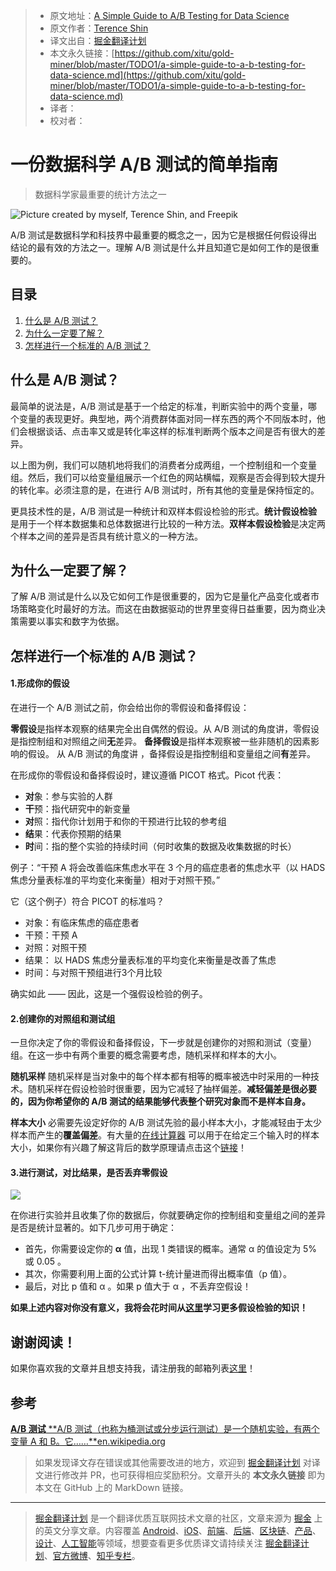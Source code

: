 > * 原文地址：[A Simple Guide to A/B Testing for Data Science](https://towardsdatascience.com/a-simple-guide-to-a-b-testing-for-data-science-73d08bdd0076)
> * 原文作者：[Terence Shin](https://medium.com/@terenceshin)
> * 译文出自：[掘金翻译计划](https://github.com/xitu/gold-miner)
> * 本文永久链接：[https://github.com/xitu/gold-miner/blob/master/TODO1/a-simple-guide-to-a-b-testing-for-data-science.md](https://github.com/xitu/gold-miner/blob/master/TODO1/a-simple-guide-to-a-b-testing-for-data-science.md)
> * 译者：
> * 校对者：

# 一份数据科学 A/B 测试的简单指南

> 数据科学家最重要的统计方法之一

![Picture created by myself, Terence Shin, and Freepik](https://cdn-images-1.medium.com/max/2000/0*KS_jfZBdZ9DxAvEz.png)

A/B 测试是数据科学和科技界中最重要的概念之一，因为它是根据任何假设得出结论的最有效的方法之一。理解 A/B 测试是什么并且知道它是如何工作的是很重要的。

## 目录

1. [什么是 A/B 测试？](#64ca)
2. [为什么一定要了解？](#bd65)
3. [怎样进行一个标准的 A/B 测试？](#7264)

## 什么是 A/B 测试？

最简单的说法是，A/B 测试是基于一个给定的标准，判断实验中的两个变量，哪个变量的表现更好。典型地，两个消费群体面对同一样东西的两个不同版本时，他们会根据谈话、点击率又或是转化率这样的标准判断两个版本之间是否有很大的差异。

以上图为例，我们可以随机地将我们的消费者分成两组，一个控制组和一个变量组。然后，我们可以给变量组展示一个红色的网站横幅，观察是否会得到较大提升的转化率。必须注意的是，在进行 A/B 测试时，所有其他的变量是保持恒定的。

更具技术性的是，A/B 测试是一种统计和双样本假设检验的形式。**统计假设检验**是用于一个样本数据集和总体数据进行比较的一种方法。**双样本假设检验**是决定两个样本之间的差异是否具有统计意义的一种方法。

## 为什么一定要了解？

了解 A/B 测试是什么以及它如何工作是很重要的，因为它是量化产品变化或者市场策略变化时最好的方法。而这在由数据驱动的世界里变得日益重要，因为商业决策需要以事实和数字为依据。

## 怎样进行一个标准的 A/B 测试？

#### 1.形成你的假设

在进行一个 A/B 测试之前，你会给出你的零假设和备择假设：

**零假设**是指样本观察的结果完全出自偶然的假设。从 A/B 测试的角度讲，零假设是指控制组和对照组之间**无**差异。
**备择假设**是指样本观察被一些非随机的因素影响的假设。 从 A/B 测试的角度讲 ，备择假设是指控制组和变量组之间**有**差异。

在形成你的零假设和备择假设时，建议遵循 PICOT 格式。Picot 代表：

* **对**象：参与实验的人群
* **干**预：指代研究中的新变量
* **对**照：指代你计划用于和你的干预进行比较的参考组
* **结**果：代表你预期的结果
* **时**间：指的整个实验的持续时间（何时收集的数据及收集数据的时长）

例子：“干预 A 将会改善临床焦虑水平在 3 个月的癌症患者的焦虑水平（以 HADS 焦虑分量表标准的平均变化来衡量）相对于对照干预。”

它（这个例子）符合 PICOT 的标准吗？

* 对象：有临床焦虑的癌症患者
* 干预：干预 A
* 对照：对照干预
* 结果： 以 HADS 焦虑分量表标准的平均变化来衡量是改善了焦虑
* 时间：与对照干预组进行3个月比较

确实如此 —— 因此，这是一个强假设检验的例子。

#### 2.创建你的对照组和测试组

一旦你决定了你的零假设和备择假设，下一步就是创建你的对照和测试（变量）组。在这一歩中有两个重要的概念需要考虑，随机采样和样本的大小。

**随机采样**
随机采样是当对象中的每个样本都有相等的概率被选中时采用的一种技术。随机采样在假设检验时很重要，因为它减轻了抽样偏差。**减轻偏差是很必要的，因为你希望你的 A/B 测试的结果能够代表整个研究对象而不是样本自身。**

**样本大小**
必需要先设定好你的 A/B 测试先验的最小样本大小，才能减轻由于太少样本而产生的**覆盖偏差**。有大量的[在线计算器](https://www.optimizely.com/sample-size-calculator/ ) 可以用于在给定三个输入时的样本大小，如果你有兴趣了解这背后的数学原理请点击这个[链接]( https://online.stat.psu.edu/stat414/node/306/ )！

#### 3.进行测试，对比结果，是否丢弃零假设

![](https://cdn-images-1.medium.com/max/2000/0*KIie8p4lPGVXfCgZ.png)

在你进行实验并且收集了你的数据后，你就要确定你的控制组和变量组之间的差异是否是统计显著的。如下几步可用于确定：

* 首先，你需要设定你的 **α** 值，出现 1 类错误的概率。通常 α 的值设定为 5% 或 0.05 。
* 其次，你需要利用上面的公式计算 t-统计量进而得出概率值（p 值）。
* 最后，对比 p 值和 α 。如果 p 值大于 α ，不丢弃空假设！

**如果上述内容对你没有意义，我将会花时间从[这里](https://www.khanacademy.org/math/statistics-probability/significance-tests-one-sample/idea-of-significance-tests/v/simple-hypothesis-testing)学习更多假设检验的知识！**

## 谢谢阅读！

如果你喜欢我的文章并且想支持我，请注册我的邮箱列表[这里](https://terenceshin.typeform.com/to/fe0gYe)！

## 参考

[**A/B 测试**
**A/B 测试（也称为桶测试或分步运行测试）是一个随机实验，有两个变量 A 和 B。它……**en.wikipedia.org](https://en.wikipedia.org/wiki/A/B_testing) 

> 如果发现译文存在错误或其他需要改进的地方，欢迎到 [掘金翻译计划](https://github.com/xitu/gold-miner) 对译文进行修改并 PR，也可获得相应奖励积分。文章开头的 **本文永久链接** 即为本文在 GitHub 上的 MarkDown 链接。

---

> [掘金翻译计划](https://github.com/xitu/gold-miner) 是一个翻译优质互联网技术文章的社区，文章来源为 [掘金](https://juejin.im) 上的英文分享文章。内容覆盖 [Android](https://github.com/xitu/gold-miner#android)、[iOS](https://github.com/xitu/gold-miner#ios)、[前端](https://github.com/xitu/gold-miner#前端)、[后端](https://github.com/xitu/gold-miner#后端)、[区块链](https://github.com/xitu/gold-miner#区块链)、[产品](https://github.com/xitu/gold-miner#产品)、[设计](https://github.com/xitu/gold-miner#设计)、[人工智能](https://github.com/xitu/gold-miner#人工智能)等领域，想要查看更多优质译文请持续关注 [掘金翻译计划](https://github.com/xitu/gold-miner)、[官方微博](http://weibo.com/juejinfanyi)、[知乎专栏](https://zhuanlan.zhihu.com/juejinfanyi)。

